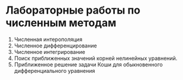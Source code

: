 # **Лабораторные работы по численным методам**

1. Численная интерополяция
2. Численное дифференцирование
3. Численное интегрирование
4. Поиск приближенных значений корней нелинейных уравнений.
5. Приближенное решение задачи Коши для обыкновенного дифференциального уравнения
